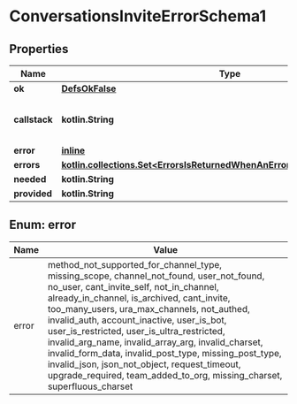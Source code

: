 
# ConversationsInviteErrorSchema1

## Properties
Name | Type | Description | Notes
------------ | ------------- | ------------- | -------------
**ok** | [**DefsOkFalse**](DefsOkFalse.md) |  | 
**callstack** | **kotlin.String** | Note: PHP callstack is only visible in dev/qa |  [optional]
**error** | [**inline**](#Error) |  |  [optional]
**errors** | [**kotlin.collections.Set&lt;ErrorsIsReturnedWhenAnErrorAssociatesAnUserInner&gt;**](ErrorsIsReturnedWhenAnErrorAssociatesAnUserInner.md) |  |  [optional]
**needed** | **kotlin.String** |  |  [optional]
**provided** | **kotlin.String** |  |  [optional]


<a name="Error"></a>
## Enum: error
Name | Value
---- | -----
error | method_not_supported_for_channel_type, missing_scope, channel_not_found, user_not_found, no_user, cant_invite_self, not_in_channel, already_in_channel, is_archived, cant_invite, too_many_users, ura_max_channels, not_authed, invalid_auth, account_inactive, user_is_bot, user_is_restricted, user_is_ultra_restricted, invalid_arg_name, invalid_array_arg, invalid_charset, invalid_form_data, invalid_post_type, missing_post_type, invalid_json, json_not_object, request_timeout, upgrade_required, team_added_to_org, missing_charset, superfluous_charset



